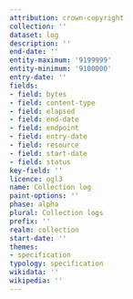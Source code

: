 ```yaml
---
attribution: crown-copyright
collection: ''
dataset: log
description: ''
end-date: ''
entity-maximum: '9199999'
entity-minimum: '9100000'
entry-date: ''
fields:
- field: bytes
- field: content-type
- field: elapsed
- field: end-date
- field: endpoint
- field: entry-date
- field: resource
- field: start-date
- field: status
key-field: ''
licence: ogl3
name: Collection log
paint-options: ''
phase: alpha
plural: Collection logs
prefix: ''
realm: collection
start-date: ''
themes:
- specification
typology: specification
wikidata: ''
wikipedia: ''
---
```

